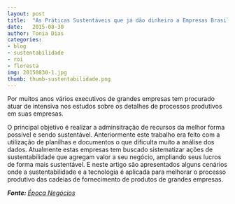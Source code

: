 ```yaml
---
layout: post
title:  "As Práticas Sustentáveis que já dão dinheiro a Empresas Brasileiras" 
date:   2015-08-30
author: Tonia Dias
categories: 
- blog
- sustentabilidade
- roi
- floresta
img: 20150830-1.jpg
thumb: thumb-sustentabilidade.png
---
```


Por muitos anos vários executivos de grandes empresas tem procurado atuar de intensiva nos estudos sobre os detalhes de processos produtivos em suas empresas. <!--more-->

O principal objetivo é realizar a adminsitração de recursos da melhor forma possível e sendo sustentável. Anteriormente este trabalho era feito com a utilização de planilhas e documentos o que dificulta muito a análise dos dados. Atualmente estas empresas tem buscado sistematizar ações de sustentabilidade que agregam valor a seu negócio, ampliando seus lucros de forma mais sustentável. E neste artigo são apresentados alguns cenários onde a sustentabilidade e a tecnologia é aplicada para melhorar o processo produtivo das cadeias de fornecimento de produtos de grandes empresas. 

<i><b>Fonte: </b><a href="http://epocanegocios.globo.com/Informacao/Acao/noticia/2015/08/praticas-sustentaveis-que-ja-dao-dinheiro-empresas-brasileiras.html">Época Negócios</a></i>